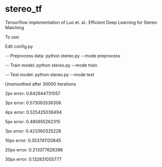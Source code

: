 # stereo_tf
Tensorflow implementation of Luo et. al.: Efficient Deep Learning for Stereo Matching

To use:

Edit config.py

-- Preprocess data: python stereo.py --mode preprocess

-- Train model: python stereo.py --mode train

-- Test model: python stereo.py --mode test

Unsmoothed after 30000 iterations

2px error:  0.642944731057

3px error:  0.573093536306

4px error:  0.525425039494

5px error:  0.485655262315

7px error:  0.423360325228

10px error:  0.353741120845

20px error:  0.213077628396

30px error:  0.132831055777

